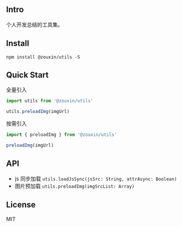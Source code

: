 ## Intro

个人开发总结的工具集。


## Install
```
npm install @zouxin/utils -S
```


## Quick Start

全量引入

``` javascript
import utils from '@zouxin/utils'

utils.preloadImg(imgUrl)
```

按需引入

``` javascript
import { preloadImg } from '@zouxin/utils'

preloadImg(imgUrl)
```


## API

- js 同步加载 `utils.loadJsSync(jsSrc: String, attrAsync: Boolean)`
- 图片预加载 `utils.preloadImg(imgSrcList: Array)`


## License

MIT
